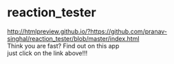 # reaction_tester  
http://htmlpreview.github.io/?https://github.com/pranav-singhal/reaction_tester/blob/master/index.html  
Think you are fast? Find out on this app  
just click on the link above!!!
